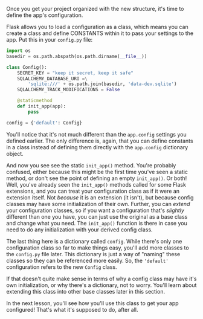 Once you get your project organized with the new structure, it's time to define the app's configuration.

Flask allows you to load a configuration as a class, which means you can create a class and define CONSTANTS within it to pass your settings to the app. Put this in your `config.py` file:

```python
import os
basedir = os.path.abspath(os.path.dirname(__file__))

class Config():
    SECRET_KEY = "keep it secret, keep it safe"
    SQLALCHEMY_DATABASE_URI =\
        'sqlite:///' + os.path.join(basedir, 'data-dev.sqlite')
    SQLALCHEMY_TRACK_MODIFICATIONS = False

    @staticmethod
    def init_app(app):
        pass

config = {'default': Config}
```

You'll notice that it's not much different than the `app.config` settings you defined earlier. The only difference is, again, that you can define constants in a class instead of defining them directly with the `app.config` dictionary object.

And now you see see the static `init_app()` method. You're probably confused, either because this might be the first time you've seen a static method, or don't see the point of defining an empty `init_app()`. Or both! Well, you've already seen the `init_app()` methods called for some Flask extensions, and you can treat your configuration class as if it were an extension itself. Not *because* it is an extension (it isn't), but because config classes may have some initialization of their own. Further, you can *extend* your configuration classes, so if you want a configuration that's *slightly* different than one you have, you can just use the original as a base class and change what you need. The `init_app()` function is there in case you need to do any initialization with your derived config class.

The last thing here is a dictionary called `config`. While there's only one configuration class so far to make things easy, you'll add more classes to the `config.py` file later. This dictionary is just a way of "naming" these classes so they can be referenced more easily. So, the `'default'` configuration refers to the new `Config` class.

If that doesn't quite make sense in terms of why a config class may have it's own initialization, or why there's a dictionary, not to worry. You'll learn about extending this class into other base classes later in this section.

In the next lesson, you'll see how you'll use this class to get your app configured! That's what it's supposed to do, after all.
